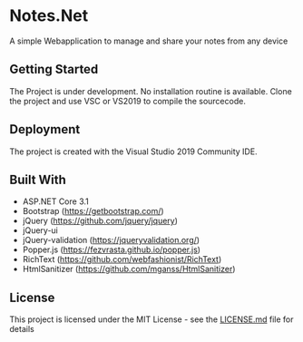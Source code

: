 # Notes.Net

A simple Webapplication to manage and share your notes from any device

## Getting Started

The Project is under development. No installation routine is available.
Clone the project and use VSC or VS2019 to compile the sourcecode.

## Deployment

The project is created with the Visual Studio 2019 Community IDE.

## Built With

* ASP.NET Core 3.1
* Bootstrap (https://getbootstrap.com/)
* jQuery (https://github.com/jquery/jquery)
* jQuery-ui
* jQuery-validation (https://jqueryvalidation.org/)
* Popper.js (https://fezvrasta.github.io/popper.js)
* RichText (https://github.com/webfashionist/RichText)
* HtmlSanitizer (https://github.com/mganss/HtmlSanitizer)

## License

This project is licensed under the MIT License - see the [LICENSE.md](LICENSE.md) file for details
